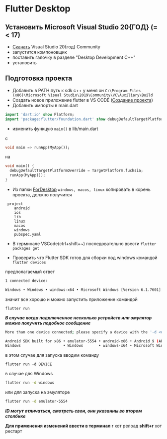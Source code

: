 # Flutter Desktop

## Установить Microsoft Visual Studio 20{ГОД} (=< 17)

- [Скачать](https://visualstudio.microsoft.com/ru/downloads/) Visual Studio 20{год} Community
- запустится компоновщик
- поставить галочку в разделе "Desktop Development C++"
- установить

## Подготовка проекта

- Добавить в PATH путь к sdk с++
    у меня он `C:\Program Files (x86)\Microsoft Visual Studio\2019\Community\VC\Auxiliary\Build`
- Создать новое приложение flutter в VS CODE ([Создание проекта](#Create-Project))
- Добавить импорты в main.dart

```dart
import 'dart:io' show Platform;
import 'package:flutter/foundation.dart' show debugDefaultTargetPlatformOverride;
```

- изменить функцую `main()` в lib/main.dart

c

```dart
void main => runApp(MyApp());
```

на

```dart
void main() {
  debugDefaultTargetPlatformOverride = TargetPlatform.fuchsia;
  runApp(MyApp());
}
```

- Из папки [ForDesktop](https://yadi.sk/d/PfTuqBQUOzeKBg) `windows, macos, linux` копировать в корень проекта, должно получится

```DIR
 project
    android
    ios
    lib
    linux
    macos
    windows
    pubspec.yaml
```

- В терминале VSCode(ctrl+shift+~) последовательно ввести
`flutter packages get`

- Проверить что Flutter SDK готов для сборки под windows командой
`flutter devices`

предполагаемый ответ

```bash
1 connected device:

Windows • Windows • windows-x64 • Microsoft Windows [Version 6.1.7601]
```

значит все хорошо и можно запустить приложение командой

`flutter run`

***В случае когда подключенное несколько устройств или эмулятор можно получить подобное сообщение***

```bash
More than one device connected; please specify a device with the '-d <deviceId>' flag, or use '-d all' to act on all devices.

Android SDK built for x86 • emulator-5554 • android-x86 • Android 9 (API 28) (emulator)
Windows                   • Windows       • windows-x64 • Microsoft Windows [Version 6.1.7601]
```

в этом случае для запуска вводим команду

`flutter run -d DEVICE`

в случае для Windows

```Bash
flutter run -d windows
```

или для запуска на эмуляторе

```Bash
flutter run -d emulator-5554
```

***ID могут отличаться, смотреть свои, они указанны во втором столбике***

**Для применения изменений ввести в терминал**
**r** хот релоад
**shift+r** хот рестарт
